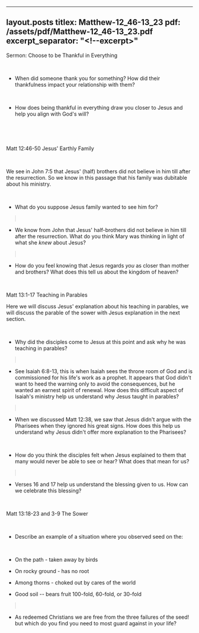 
---
layout.posts
titlex: Matthew-12_46-13_23
pdf: /assets/pdf/Matthew-12_46-13_23.pdf
excerpt_separator: "<!--excerpt>"
---
Sermon: Choose to be Thankful in Everything

 

-   When did someone thank you for something? How did their thankfulness
    impact your relationship with them?

 

-   How does being thankful in everything draw you closer to Jesus and
    help you align with God\'s will?

 

 

Matt 12:46-50 Jesus' Earthly Family

 

We see in John 7:5 that Jesus\' (half) brothers did not believe in him
till after the resurrection. So we know in this passage that his family
was dubitable about his ministry.

 

-   What do you suppose Jesus family wanted to see him for?

>  

-   We know from John that Jesus\' half-brothers did not believe in him
    till after the resurrection. What do you think Mary was thinking in
    light of what she *knew* about Jesus?

>  

-   How do you feel knowing that Jesus regards *you* as closer than
    mother and brothers? What does this tell us about the kingdom of
    heaven?

 

Matt 13:1-17 Teaching in Parables

Here we will discuss Jesus' explanation about his teaching in parables,
we will discuss the parable of the sower with Jesus explanation in the
next section.

 

-   Why did the disciples come to Jesus at this point and ask why he was
    teaching in parables?

>  

-   See Isaiah 6:8-13, this is when Isaiah sees the throne room of God
    and is commissioned for his life\'s work as a prophet. It appears
    that God didn\'t want to heed the warning only to avoid the
    consequences, but he wanted an earnest spirit of renewal. How does
    this difficult aspect of Isaiah\'s ministry help us understand why
    Jesus taught in parables?

>  

-   When we discussed Matt 12:38, we saw that Jesus didn\'t argue with
    the Pharisees when they ignored his great signs. How does this help
    us understand why Jesus didn\'t offer more explanation to the
    Pharisees?

 

-   How do you think the disciples felt when Jesus explained to them
    that many would never be able to see or hear? What does that mean
    for us?

>  

-   Verses 16 and 17 help us understand the blessing given to us. How
    can we celebrate this blessing?

 

Matt 13:18-23 and 3-9 The Sower

 

-   Describe an example of a situation where you observed seed on the:

 

-   On the path - taken away by birds

-   On rocky ground - has no root

-   Among thorns - choked out by cares of the world

-   Good soil \-- bears fruit 100-fold, 60-fold, or 30-fold

>  

-   As redeemed Christians we are free from the three failures of the
    seed! but which do you find you need to most guard against in your
    life?

 
